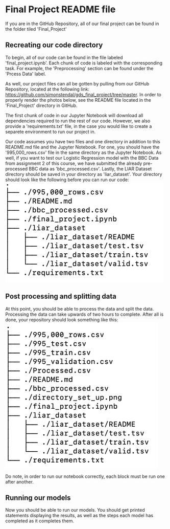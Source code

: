 # Final Project README file

If you are in the GitHub Repository, all of our final project can be found in the folder tiled 'Final_Project'

## Recreating our code directory

To begin, all of our code can be found in the file labeled 'final_project.ipynb'. Each chunk of code is labeled with the corresponding task. For example, the 'Preprocessing' section can be found under the 'Prcess Data' label.

As well, our project files can all be gotten by pulling from our GitHub Repository, located at the following link: https://github.com/simonstendal/gds_final_project/tree/master. In order to properly render the photos below, see the README file located in the 'Final_Project' directory in GitHub.

The first chunk of code in our Jupyter Notebook will download all dependencies required to run the rest of our code. However, we also provide a 'requirements.txt' file, in the case you would like to create a separete environment to run our project in. 

Our code assumes you have two files and one directory in addition to this README.md file and the Jupyter Notebook. For one, you should have the '995,000_rows.csv' file in the same directory as the Jupyter Notebook. As well, if you want to test our Logistic Regression model with the BBC Data from assignment 2 of this course, we have submitted the already pre-processed BBC data as 'bbc_processed.csv'. Lastly, the LIAR Dataset directory should be saved in your directory as 'liar_dataset'. Your directory should look like the following before you can run our code:
![Directory Set Up](directory_set_up.png)

## Post processing and splitting data

At this point, you should be able to process the data and split the data. Processing the data can take upwards of two hours to complete. After all is done, your repository should look something like this:
![Post process set up](post_process_setup.png)

Do note, in order to run our notebook correctly, each block must be run one after another.

## Running our models

Now you should be able to run our models. You should get printed statements displaying the results, as well as the steps each model has completed as it completes them. 
